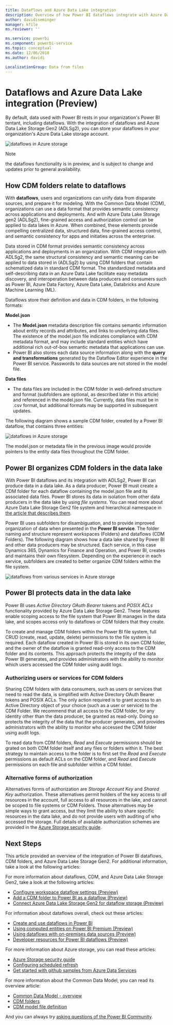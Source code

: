 ```yaml
---
title: Dataflows and Azure Data Lake integration
description: Overview of how Power BI dataflows integrate with Azure Data Lake Storage Gen2
author: davidiseminger
manager: kfile
ms.reviewer: ''

ms.service: powerbi
ms.component: powerbi-service
ms.topic: conceptual
ms.date: 12/06/2018
ms.author: davidi

LocalizationGroup: Data from files
---
```

# Dataflows and Azure Data Lake integration (Preview)

By default, data used with Power BI rests in your organization's Power BI tentant, including dataflows. With the integration of dataflows and Azure Data Lake Storage Gen2 (ADLSg2), you can store your dataflows in your organization's Azure Data Lake storage account. 

![dataflows in Azure storage](media/service-dataflows-azure-data-lake-integration/dataflows-azure-integration_01.jpg)

> [!NOTE]
> the dataflows functionality is in preview, and is subject to change and updates prior to general availability.

## How CDM folders relate to dataflows

With **dataflows**, users and organizations can unify data from disparate sources, and prepare it for modeling. With the Common Data Model (CDM), organizations can use a data format that provides semantic consistency across applications and deployments. And with Azure Data Lake Storage gen2 (ADLSg2), fine-grained access and authorization control can be applied to data lakes in Azure. When combined, these elements provide compelling centralized data, structured data, fine-grained access control, and semantic consistency for apps and initiaties across the enterprise.

Data stored in CDM format provides semantic consistency across applications and deployments in an organization. With CDM integration with ADLSg2, the same structural consistency and semantic meaning can be applied to data stored in (ADLSg2) by using CDM folders that contain schematized data in standard CDM format. The standardized metadata and self-describing data in an Azure Data Lake facilitate easy metadata discovery, and interoperation between data producers and consumers such as Power BI, Azure Data Factory, Azure Data Lake, Databricks and Azure Machine Learning (ML). 

Dataflows store their definition and data in CDM folders, in the following formats:

**Model.json**
* The **Model.json** metadata description file contains semantic information about entity records and attributes, and links to underlying data files. The existence of the model.json file indicates compliance with CDM metadata format, and may include standard entities which have additional rich out-of-box semantic metadata that applications can use.
* Power BI also stores each data source information along with the **query and transformations** generated by the Dataflow Editor experience in the Power BI service. Passwords to data sources are not stored in the model file.

**Data files**
* The data files are included in the CDM folder in well-defined structure and format (subfolders are optional, as described later in this article) and referenced in the model.json file. Currently, data files must be in .csv format, but additional formats may be supported in subsequent updates. 

The following diagram shows a sample CDM folder, created by a Power BI dataflow, that contains three entities:

![dataflows in Azure storage](media/service-dataflows-azure-data-lake-integration/dataflows-azure-integration_01.jpg)

The model.json or metadata file in the previous image would provide pointers to the entity data files throughout the CDM folder.

## Power BI organizes CDM folders in the data lake

With Power BI dataflows and its integration with ADLSg2, Power BI can produce data in a data lake. As a data producer, Power BI must create a CDM folder for each dataflow containing the model.json file and its associated data files. Power BI stores its data in isolation from other data producers in the data lake by using *file systems*. You can read more about Azure Data Lake Storage Gen2 file system and hierarchical namespace in [the article that describes them](https://docs.microsoft.com/azure/storage/data-lake-storage/namespace).

Power BI uses subfolders for disambiguation, and to provide improved organization of data when presented in the **Power BI service**. The folder naming and structure represent workspaces (Folders) and dataflows (CDM Folders). The following diagram shows how a data lake shared by Power BI and other data producers may be structured. Each service, in this case Dynamics 365, Dynamics for Finance and Operation, and Power BI, creates and maintains their own filesystem. Depending on the experience in each service, subfolders are created to better organize CDM folders within the file system. 

![dataflows from various services in Azure storage](media/service-dataflows-azure-data-lake-integration/dataflows-azure-integration_02.jpg)

## Power BI protects data in the data lake

Power BI uses *Active Directory OAuth Bearer* tokens and *POSIX ACLs* functionality provided by Azure Data Lake Storage Gen2. These features enable scoping access to the file system that Power BI manages in the data lake, and scopes access only to dataflows or CDM folders that they create. 

To create and manage CDM folders within the Power BI file system, full CRUD (create, read, update, delete) permissions to the file system is required. Each dataflow created in Power BI is stored in its own CDM folder, and the owner of the dataflow is granted read-only access to the CDM folder and its contents. This approach protects the integrity of the data Power BI generates, and provides administrators with the ability to monitor which users accessed the CDM folder using audit logs. 

### Authorizing users or services for CDM folders

Sharing CDM folders with data consumers, such as users or services that need to read the data, is simplified with Active Directory OAuth Bearer tokens and POSIX ACLs. The only action required is to grant access to an Active Directory object of your choice (such as a user or service) to the CDM Folder. We recommend that all access to the CDM folder, for any identity other than the data producer, be granted as read-only. Doing so protects the integrity of the data that the producer generates, and provides administrators with the ability to monitor who accessed the CDM folder using audit logs. 

To read data from CDM folders, *Read* and *Execute* permissions should be grated on both CDM folder itself and any files or folders within it. The best strategy to maintain access to the folder is to first set the *Read* and *Execute* permissions as default ACLs on the CDM folder, and *Read* and *Execute* permissions on each file and subfolder within a CDM folder.

### Alternative forms of authorization

Alternatives forms of authorization are *Storage Account Key* and *Shared Key* authorization. These alternatives permit holders of the key access to *all* resources in the account, full access to all resources in the lake, and cannot be scoped to file systems or CDM Folders. Those alternatives may be simple ways to grant access, but they limit the ability to share specific resources in the data lake, and do not provide users with auditing of who accessed the storage. Full details of available authorization schemes are provided in the [Azure Storage security guide](https://docs.microsoft.com/azure/storage/common/storage-security-guide).


## Next Steps

This article provided an overview of the integration of Power BI dataflows, CDM folders, and Azure Data Lake Storage Gen2. For additional information, take a look at the following articles:

For more information about dataflows, CDM, and Azure Data Lake Storage Gen2, take a look at the following articles:

* [Configure workspace dataflow settings (Preview)](service-dataflows-configure-workspace-storage-settings.md)
* [Add a CDM folder to Power BI as a dataflow (Preview)](service-dataflows-add-cdm-folder.md)
* [Connect Azure Data Lake Storage Gen2 for dataflow storage (Preview)](service-dataflows-connect-azure-data-lake-storage-gen2.md)

For information about dataflows overall, check out these articles:

* [Create and use dataflows in Power BI](service-dataflows-create-use.md)
* [Using computed entities on Power BI Premium (Preview)](service-dataflows-computed-entities-premium.md)
* [Using dataflows with on-premises data sources (Preview)](service-dataflows-on-premises-gateways.md)
* [Developer resources for Power BI dataflows (Preview)](service-dataflows-developer-resources.md)

For more information about Azure storage, you can read these articles:
* [Azure Storage security guide](https://docs.microsoft.com/azure/storage/common/storage-security-guide)
* [Configuring scheduled refresh](refresh-scheduled-refresh.md)
* [Get started with github samples from Azure Data Services](https://aka.ms/cdmadstutorial)

For more information about the Common Data Model, you can read its overview article:
* [Common Data Model - overview ](https://docs.microsoft.com/powerapps/common-data-model/overview)
* [CDM folders](https://go.microsoft.com/fwlink/?linkid=2045304)
* [CDM model file definition](https://go.microsoft.com/fwlink/?linkid=2045521)

And you can always try [asking questions of the Power BI Community](http://community.powerbi.com/).